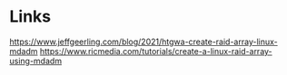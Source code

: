 # Links
https://www.jeffgeerling.com/blog/2021/htgwa-create-raid-array-linux-mdadm
https://www.ricmedia.com/tutorials/create-a-linux-raid-array-using-mdadm
